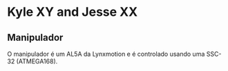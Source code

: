 # Kyle XY and Jesse XX

## Manipulador
O manipulador é um AL5A da Lynxmotion e é controlado usando uma SSC-32 (ATMEGA168). 
